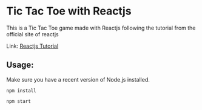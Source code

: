 # Tic Tac Toe with Reactjs

This is a Tic Tac Toe game made with Reactjs  following the tutorial from the official site of reactjs

Link: [Reactjs Tutorial](https://reactjs.org/tutorial/tutorial.html)

## Usage:

Make sure you have a recent version of Node.js installed.

`npm install`

`npm start`


